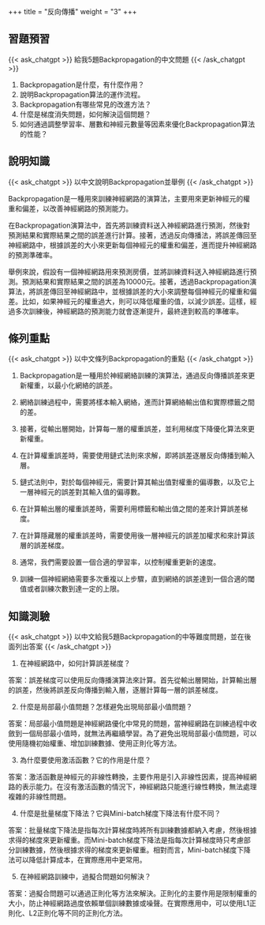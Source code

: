+++
title = "反向傳播"
weight = "3"
+++
## 習題預習
{{< ask_chatgpt >}}
給我5題Backpropagation的中文問題
{{< /ask_chatgpt >}}

1. Backpropagation是什麼，有什麼作用？
2. 說明Backpropagation算法的運作流程。
3. Backpropagation有哪些常見的改進方法？
4. 什麼是梯度消失問題，如何解決這個問題？
5. 如何通過調整學習率、層數和神經元數量等因素來優化Backpropagation算法的性能？   

## 說明知識
{{< ask_chatgpt >}}
以中文說明Backpropagation並舉例
{{< /ask_chatgpt >}}

Backpropagation是一種用來訓練神經網路的演算法，主要用來更新神經元的權重和偏差，以改善神經網路的預測能力。

在Backpropagation演算法中，首先將訓練資料送入神經網路進行預測，然後對預測結果和實際結果之間的誤差進行計算。接著，透過反向傳播法，將誤差傳回至神經網路中，根據誤差的大小來更新每個神經元的權重和偏差，進而提升神經網路的預測準確率。

舉例來說，假設有一個神經網路用來預測房價，並將訓練資料送入神經網路進行預測。預測結果和實際結果之間的誤差為10000元。接著，透過Backpropagation演算法，將誤差傳回至神經網路中，並根據誤差的大小來調整每個神經元的權重和偏差。比如，如果神經元的權重過大，則可以降低權重的值，以減少誤差。這樣，經過多次訓練後，神經網路的預測能力就會逐漸提升，最終達到較高的準確率。   

## 條列重點
{{< ask_chatgpt >}}
以中文條列Backpropagation的重點
{{< /ask_chatgpt >}}

1. Backpropagation是一種用於神經網絡訓練的演算法，通過反向傳播誤差來更新權重，以最小化網絡的誤差。

2. 網絡訓練過程中，需要將樣本輸入網絡，進而計算網絡輸出值和實際標籤之間的差。

3. 接著，從輸出層開始，計算每一層的權重誤差，並利用梯度下降優化算法來更新權重。

4. 在計算權重誤差時，需要使用鏈式法則來求解，即將誤差逐層反向傳播到輸入層。

5. 鏈式法則中，對於每個神經元，需要計算其輸出值對權重的偏導數，以及它上一層神經元的誤差對其輸入值的偏導數。

6. 在計算輸出層的權重誤差時，需要利用標籤和輸出值之間的差來計算誤差梯度。

7. 在計算隱藏層的權重誤差時，需要使用後一層神經元的誤差加權求和來計算該層的誤差梯度。

8. 通常，我們需要設置一個合適的學習率，以控制權重更新的速度。

9. 訓練一個神經網絡需要多次重複以上步驟，直到網絡的誤差達到一個合適的閾值或者訓練次數到達一定的上限。   

## 知識測驗
{{< ask_chatgpt >}}
以中文給我5題Backpropagation的中等難度問題，並在後面列出答案
{{< /ask_chatgpt >}}

1. 在神經網路中，如何計算誤差梯度？

答案：誤差梯度可以使用反向傳播演算法來計算。首先從輸出層開始，計算輸出層的誤差，然後將誤差反向傳播到輸入層，逐層計算每一層的誤差梯度。

2. 什麼是局部最小值問題？怎樣避免出現局部最小值問題？

答案：局部最小值問題是神經網路優化中常見的問題，當神經網路在訓練過程中收斂到一個局部最小值時，就無法再繼續學習。為了避免出現局部最小值問題，可以使用隨機初始權重、增加訓練數據、使用正則化等方法。

3. 為什麼要使用激活函數？它的作用是什麼？

答案：激活函數是神經元的非線性轉換，主要作用是引入非線性因素，提高神經網路的表示能力。在沒有激活函數的情況下，神經網路只能進行線性轉換，無法處理複雜的非線性問題。

4. 什麼是批量梯度下降法？它與Mini-batch梯度下降法有什麼不同？

答案：批量梯度下降法是指每次計算梯度時將所有訓練數據都納入考慮，然後根據求得的梯度來更新權重。而Mini-batch梯度下降法是指每次計算梯度時只考慮部分訓練數據，然後根據求得的梯度來更新權重。相對而言，Mini-batch梯度下降法可以降低計算成本，在實際應用中更常用。

5. 在神經網路訓練中，過擬合問題如何解決？

答案：過擬合問題可以通過正則化等方法來解決。正則化的主要作用是限制權重的大小，防止神經網路過度依賴單個訓練數據或噪聲。在實際應用中，可以使用L1正則化、L2正則化等不同的正則化方法。   

